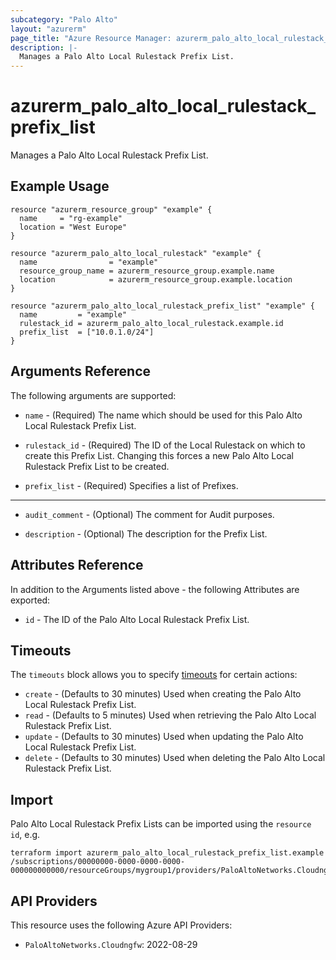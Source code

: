 ```yaml
---
subcategory: "Palo Alto"
layout: "azurerm"
page_title: "Azure Resource Manager: azurerm_palo_alto_local_rulestack_prefix_list"
description: |-
  Manages a Palo Alto Local Rulestack Prefix List.
---
```


# azurerm_palo_alto_local_rulestack_prefix_list

Manages a Palo Alto Local Rulestack Prefix List.

## Example Usage

```hcl
resource "azurerm_resource_group" "example" {
  name     = "rg-example"
  location = "West Europe"
}

resource "azurerm_palo_alto_local_rulestack" "example" {
  name                = "example"
  resource_group_name = azurerm_resource_group.example.name
  location            = azurerm_resource_group.example.location
}

resource "azurerm_palo_alto_local_rulestack_prefix_list" "example" {
  name         = "example"
  rulestack_id = azurerm_palo_alto_local_rulestack.example.id
  prefix_list  = ["10.0.1.0/24"]
}
```

## Arguments Reference

The following arguments are supported:

* `name` - (Required) The name which should be used for this Palo Alto Local Rulestack Prefix List.

* `rulestack_id` - (Required) The ID of the Local Rulestack on which to create this Prefix List. Changing this forces a new Palo Alto Local Rulestack Prefix List to be created.

* `prefix_list` - (Required) Specifies a list of Prefixes.

---

* `audit_comment` - (Optional) The comment for Audit purposes.

* `description` - (Optional) The description for the Prefix List.

## Attributes Reference

In addition to the Arguments listed above - the following Attributes are exported: 

* `id` - The ID of the Palo Alto Local Rulestack Prefix List.

## Timeouts

The `timeouts` block allows you to specify [timeouts](https://www.terraform.io/language/resources/syntax#operation-timeouts) for certain actions:

* `create` - (Defaults to 30 minutes) Used when creating the Palo Alto Local Rulestack Prefix List.
* `read` - (Defaults to 5 minutes) Used when retrieving the Palo Alto Local Rulestack Prefix List.
* `update` - (Defaults to 30 minutes) Used when updating the Palo Alto Local Rulestack Prefix List.
* `delete` - (Defaults to 30 minutes) Used when deleting the Palo Alto Local Rulestack Prefix List.

## Import

Palo Alto Local Rulestack Prefix Lists can be imported using the `resource id`, e.g.

```shell
terraform import azurerm_palo_alto_local_rulestack_prefix_list.example /subscriptions/00000000-0000-0000-0000-000000000000/resourceGroups/mygroup1/providers/PaloAltoNetworks.Cloudngfw/localRulestacks/myLocalRulestack/prefixLists/myFQDNList1
```

## API Providers
<!-- This section is generated, changes will be overwritten -->
This resource uses the following Azure API Providers:

* `PaloAltoNetworks.Cloudngfw`: 2022-08-29
